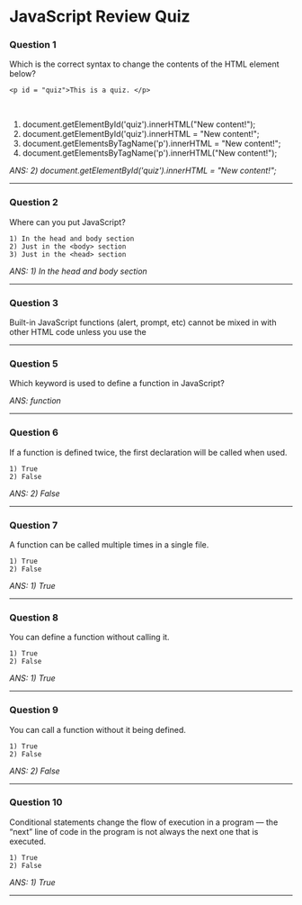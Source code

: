 # JavaScript Review Quiz

### Question 1
Which is the correct syntax to change the contents of the HTML element below?

    <p id = "quiz">This is a quiz. </p>
<br>

1) document.getElementById('quiz').innerHTML("New content!");
2) document.getElementById('quiz').innerHTML = "New content!";
3) document.getElementsByTagName('p').innerHTML = "New content!";
4) document.getElementsByTagName('p').innerHTML("New content!");

_ANS: 2) document.getElementById('quiz').innerHTML = "New content!";_<hr>

### Question 2
Where can you put JavaScript?

    1) In the head and body section
    2) Just in the <body> section
    3) Just in the <head> section

_ANS: 1) In the head and body section_<hr>

### Question 3
Built-in JavaScript functions (alert, prompt, etc) cannot be mixed in with other HTML code unless you use the <script> tag.

    1) True
    2) False
    
_ANS: 2) False_<hr>

### Question 4
Which of the following is the proper way to link to an external JavaScript file?

    1) <script = “file.js”></script>
    2) <script href=“file.js”></script>
    3) <script file = “file.js”></script>
    4) <script>”file.js”</script>
    5) <script src = “file.js”></script>
    
_ANS: 5) <script src = “file.js”></script>_<hr>
    
### Question 5
Which keyword is used to define a function in JavaScript?
    
_ANS: function_<hr>
    
### Question 6
If a function is defined twice, the first declaration will be called when used.

    1) True
    2) False
    
_ANS: 2) False_<hr>
    
### Question 7
A function can be called multiple times in a single file.

    1) True
    2) False

_ANS: 1) True_<hr>
    
### Question 8
You can define a function without calling it.

    1) True
    2) False

_ANS: 1) True_<hr>

### Question 9
You can call a function without it being defined.

    1) True
    2) False

_ANS: 2) False_<hr>

### Question 10
Conditional statements change the flow of execution in a program — the “next” line of code in the program is not always the next one that is executed.

    1) True
    2) False

_ANS: 1) True_<hr>

